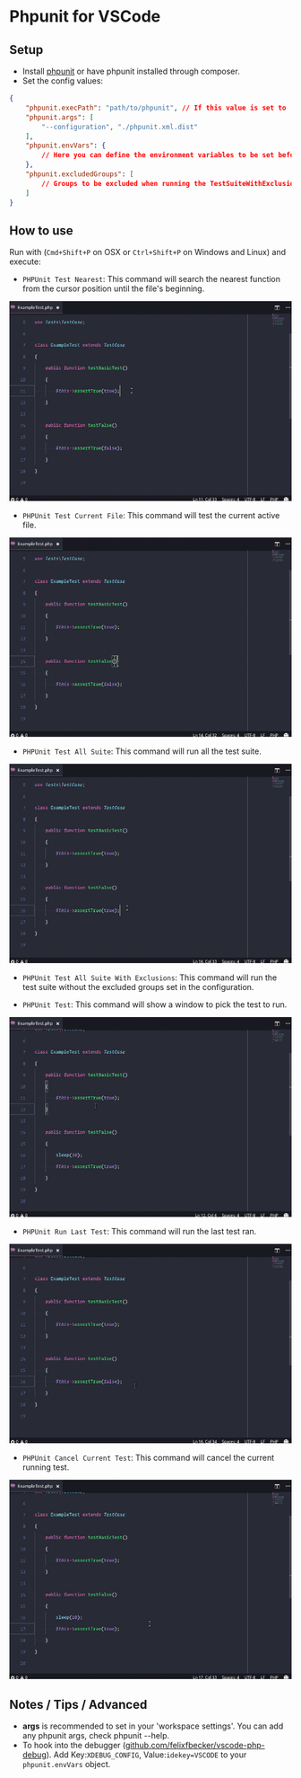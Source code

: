 # Phpunit for VSCode
## Setup
* Install [phpunit](https://phpunit.de/) or have phpunit installed through composer.
* Set the config values:
```JSON
{
    "phpunit.execPath": "path/to/phpunit", // If this value is set to '' it will try to use the composer phpunit installation.
    "phpunit.args": [
        "--configuration", "./phpunit.xml.dist"
    ],
    "phpunit.envVars": {
        // Here you can define the environment variables to be set before executing phpunit
    },
    "phpunit.excludedGroups": [
        // Groups to be excluded when running the TestSuiteWithExclusions command
    ]
}
```

## How to use
Run with (`Cmd+Shift+P` on OSX or `Ctrl+Shift+P` on Windows and Linux) and execute:
* `PHPUnit Test Nearest`: This command will search the nearest function from the cursor position until the file's beginning.

![test-nearest](images/test-nearest.gif)

* `PHPUnit Test Current File`: This command will test the current active file.

![test-file](images/test-file.gif)

* `PHPUnit Test All Suite`: This command will run all the test suite.

![test-suite](images/test-suite.gif)

* `PHPUnit Test All Suite With Exclusions`: This command will run the test suite without the excluded groups set in the configuration.

* `PHPUnit Test`: This command will show a window to pick the test to run.

![test-pick](images/test-pick.gif)

* `PHPUnit Run Last Test`: This command will run the last test ran.

![test-last](images/test-last.gif)

* `PHPUnit Cancel Current Test`: This command will cancel the current running test.

![test-cancel](images/test-cancel.gif)

## Notes / Tips / Advanced
* **args** is recommended to set in your 'workspace settings'. You can add any phpunit args, check phpunit --help.
* To hook into the debugger ([github.com/felixfbecker/vscode-php-debug](https://github.com/felixfbecker/vscode-php-debug)). Add Key:`XDEBUG_CONFIG`, Value:`idekey=VSCODE` to your `phpunit.envVars` object.
